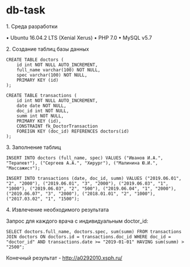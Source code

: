 # db-task

1\. Среда разработки

•	Ubuntu 16.04.2 LTS (Xenial Xerus)
•	PHP 7.0
•	MySQL v5.7

2\. Создание таблиц базы данных

```
CREATE TABLE doctors (
	id int NOT NULL AUTO_INCREMENT,
    full_name varchar(100) NOT NULL,
    spec varchar(100) NOT NULL,
    PRIMARY KEY (id)
);

CREATE TABLE transactions (
	id int NOT NULL AUTO_INCREMENT,
    date date NOT NULL,
    doc_id int NOT NULL,
    summ int NOT NULL,
    PRIMARY KEY (id),
  	CONSTRAINT fk_DoctorTransaction
    FOREIGN KEY (doc_id) REFERENCES doctors(id)
);

```

3\. Заполнение таблиц

```
INSERT INTO doctors (full_name, spec) VALUES ("Иванов И.А.", "Терапевт"), ("Сергеев А.А.", "Хирург"), ("Малинина Ю.И.", "Массажист");

INSERT INTO transactions (date, doc_id, summ) VALUES ("2019.06.01", "2", "2000"), ("2019.06.01", "3", "2000"), ("2019.06.03", "1", "1000"), ("2019.06.03", "2", "500"), ("2019.06.04", "1", "2000"), ("2019.06.07", "3", "2000"), ("2018.01.01", "2", "1000"), ("2017.03.02", "1", "1500");
```

4\. Извлечение необходимого результата

Запрос для каждого врача с индивидуальным doctor_id:
```
SELECT doctors.full_name, doctors.spec, sum(summ) FROM transactions JOIN doctors ON doctors.id = transactions.doc_id WHERE doc_id = "doctor_id" AND transactions.date >= "2019-01-01" HAVING sum(summ) > "2500";
```

Конечный результат - http://a0292010.xsph.ru/

